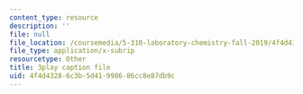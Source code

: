 ```yaml
---
content_type: resource
description: ''
file: null
file_location: /coursemedia/5-310-laboratory-chemistry-fall-2019/4f4d43286c3b5d41998686cc8e87db9c_Ea2YTXJrhkM.vtt
file_type: application/x-subrip
resourcetype: Other
title: 3play caption file
uid: 4f4d4328-6c3b-5d41-9986-86cc8e87db9c
---
```

